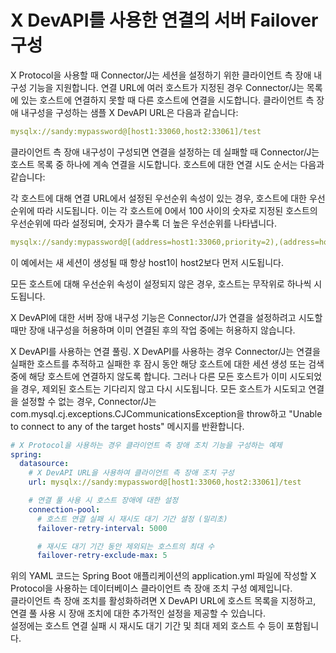 # X DevAPI를 사용한 연결의 서버 Failover 구성


X Protocol을 사용할 때 Connector/J는 세션을 설정하기 위한 클라이언트 측 장애 내구성 기능을 지원합니다. 연결 URL에 여러 호스트가 지정된 경우 Connector/J는 목록에 있는 호스트에 연결하지 못할 때 다른 호스트에 연결을 시도합니다. 클라이언트 측 장애 내구성을 구성하는 샘플 X DevAPI URL은 다음과 같습니다:
```yml
mysqlx://sandy:mypassword@[host1:33060,host2:33061]/test
```

클라이언트 측 장애 내구성이 구성되면 연결을 설정하는 데 실패할 때 Connector/J는 호스트 목록 중 하나에 계속 연결을 시도합니다. 호스트에 대한 연결 시도 순서는 다음과 같습니다:

각 호스트에 대해 연결 URL에서 설정된 우선순위 속성이 있는 경우, 호스트에 대한 우선순위에 따라 시도됩니다. 이는 각 호스트에 0에서 100 사이의 숫자로 지정된 호스트의 우선순위에 따라 설정되며, 숫자가 클수록 더 높은 우선순위를 나타냅니다.
```yml
mysqlx://sandy:mypassword@[(address=host1:33060,priority=2),(address=host2:33061,priority=1)]/test
```

이 예에서는 새 세션이 생성될 때 항상 host1이 host2보다 먼저 시도됩니다.

모든 호스트에 대해 우선순위 속성이 설정되지 않은 경우, 호스트는 무작위로 하나씩 시도됩니다.

X DevAPI에 대한 서버 장애 내구성 기능은 Connector/J가 연결을 설정하려고 시도할 때만 장애 내구성을 허용하며 이미 연결된 후의 작업 중에는 허용하지 않습니다.

X DevAPI를 사용하는 연결 풀링. X DevAPI를 사용하는 경우 Connector/J는 연결을 실패한 호스트를 추적하고 실패한 후 잠시 동안 해당 호스트에 대한 세션 생성 또는 검색 중에 해당 호스트에 연결하지 않도록 합니다. 그러나 다른 모든 호스트가 이미 시도되었을 경우, 제외된 호스트는 기다리지 않고 다시 시도됩니다. 모든 호스트가 시도되고 연결을 설정할 수 없는 경우, Connector/J는 com.mysql.cj.exceptions.CJCommunicationsException을 throw하고 "Unable to connect to any of the target hosts" 메시지를 반환합니다.

```yml
# X Protocol을 사용하는 경우 클라이언트 측 장애 조치 기능을 구성하는 예제
spring:
  datasource:
    # X DevAPI URL을 사용하여 클라이언트 측 장애 조치 구성
    url: mysqlx://sandy:mypassword@[host1:33060,host2:33061]/test

    # 연결 풀 사용 시 호스트 장애에 대한 설정
    connection-pool:
      # 호스트 연결 실패 시 재시도 대기 기간 설정 (밀리초)
      failover-retry-interval: 5000

      # 재시도 대기 기간 동안 제외되는 호스트의 최대 수
      failover-retry-exclude-max: 5
```

위의 YAML 코드는 Spring Boot 애플리케이션의 application.yml 파일에 작성할 X Protocol을 사용하는 데이터베이스 클라이언트 측 장애 조치 구성 예제입니다.     
클라이언트 측 장애 조치를 활성화하려면 X DevAPI URL에 호스트 목록을 지정하고, 연결 풀 사용 시 장애 조치에 대한 추가적인 설정을 제공할 수 있습니다.     
설정에는 호스트 연결 실패 시 재시도 대기 기간 및 최대 제외 호스트 수 등이 포함됩니다.